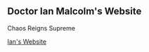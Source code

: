 ## Doctor Ian Malcolm's Website

Chaos Reigns Supreme

[Ian's Website](https://codeof93.github.io/ian.malcolm/)
